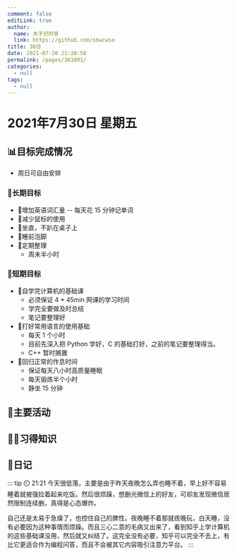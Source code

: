 ```yaml
---
comment: false
editLink: true
author: 
  name: 木子识时务
  link: https://github.com/sbwcwso
title: 30日
date: 2021-07-30 21:20:58
permalink: /pages/361091/
categories: 
  - null
tags: 
  - null
---
```


# 2021年7月30日 星期五

## 📊目标完成情况

- 周日可自由安排

### 🐺长期目标

- 🚢增加英语词汇量 -- 每天花 15 分钟记单词
- 🚢减少鼠标的使用
- 🚢坐直，不趴在桌子上
- 🚢睡前泡脚
- 🚢定期整理
  - 周未半小时

### 🐆短期目标

- 🚗自学完计算机的基础课
  - 必须保证 4 * 45min 网课的学习时间
  - 学完全要做及时总结
  - 笔记要整理好
- 🚗打好常用语言的使用基础
  - 每天 1 个小时
  - 目前先深入把 Python 学好，C 的基础打好，之前的笔记要整理得当。
  - C++ 暂时搁置
- 🚗回归正常的作息时间
  - 保证每天八小时高质量睡眠
  - 每天锻炼半个小时
  - 静坐 15 分钟

## 🏃主要活动

## 🧑‍💻习得知识

## 🤔日记

::: tip ⏲️ 21:21
今天很低落，主要是由于昨天夜晚怎么弄也睡不着，早上好不容易睡着就被强拉着起来吃饭。然后很烦躁，想删光微信上的好友，可却友发现微信居然限制连续删，真得是心态爆炸。

自己还是太易于急燥了，也控住自己的脾性。夜晚睡不着那就夜晚玩，白天睡，没有必要因为这种事情而烦躁。而且三心二意的毛病又出来了，看到知乎上学计算机的这些基础课没用，然后就又纠结了。这完全没有必要，知乎可以完全不去上，有比它更适合作为编程问答，而且不会被其它内容吸引注意力平台。
:::



